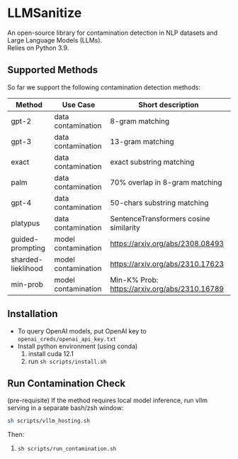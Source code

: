 # LLMSanitize
An open-source library for contamination detection in NLP datasets and Large Language Models (LLMs).  
Relies on Python 3.9.

## Supported Methods
So far we support the following contamination detection methods:

| **Method** | **Use Case** | **Short description** |  
|---|---|---|
| gpt-2 | data contamination | 8-gram matching | 
| gpt-3 | data contamination | 13-gram matching |
| exact | data contamination | exact substring matching |
| palm | data contamination | 70% overlap in 8-gram matching | 
| gpt-4 | data contamination | 50-chars substring matching |
| platypus | data contamination | SentenceTransformers cosine similarity |
| guided-prompting | model contamination | https://arxiv.org/abs/2308.08493 | 
| sharded-lieklihood | model contamination | https://arxiv.org/abs/2310.17623 |
| min-prob | model contamination | Min-K% Prob: https://arxiv.org/abs/2310.16789 | 


## Installation
- To query OpenAI models, put OpenAI key to `openai_creds/openai_api_key.txt`
- Install python environment (using conda)
    1. install cuda 12.1
    2. run `sh scripts/install.sh`

## Run Contamination Check
(pre-requisite) If the method requires local model inference, run vllm serving in a separate bash/zsh window:
```bash
sh scripts/vllm_hosting.sh
```
Then: 
1. `sh scripts/run_contamination.sh`
